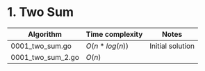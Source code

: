 # 1. Two Sum

| Algorithm         | Time complexity | Notes            |
|-------------------|-----------------|------------------|
| 0001_two_sum.go   | $O(n*log(n))$   | Initial solution |
| 0001_two_sum_2.go | $O(n)$          |                  |
